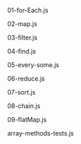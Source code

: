 01-for-Each.js

02-map.js

03-filter.js

04-find.js

05-every-some.js

06-reduce.js

07-sort.js

08-chain.js

09-flatMap.js

array-methods-tests.js
